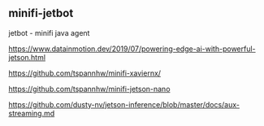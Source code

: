 ## minifi-jetbot

jetbot - minifi java agent

https://www.datainmotion.dev/2019/07/powering-edge-ai-with-powerful-jetson.html

https://github.com/tspannhw/minifi-xaviernx/

https://github.com/tspannhw/minifi-jetson-nano

https://github.com/dusty-nv/jetson-inference/blob/master/docs/aux-streaming.md
